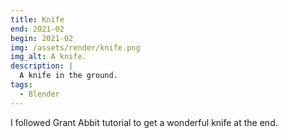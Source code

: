 ```yaml
---
title: Knife
end: 2021-02
begin: 2021-02
img: /assets/render/knife.png
img_alt: A knife.
description: |
  A knife in the ground.
tags:
  - Blender
---
```

I followed Grant Abbit tutorial to get a wonderful knife at the end.
